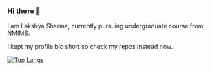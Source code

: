 ### Hi there 👋

I am Lakshya Sharma, currently pursuing undergraduate course from NMIMS.

I kept my profile bio short so check my repos instead now.

[![Top Langs](https://github-readme-stats.vercel.app/api/top-langs/?username=LakshyaSharma207&layout=compact)](https://github.com/LakshyaSharma207/github-readme-stats)
